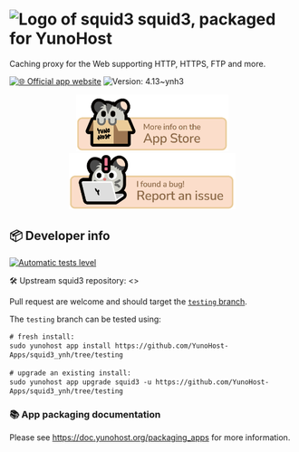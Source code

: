 <!--
N.B.: This README was automatically generated by <https://github.com/YunoHost/apps_tools/blob/main/readme_generator>
It shall NOT be edited by hand.
-->

<h1>
  <img src="https://raw.githubusercontent.com/YunoHost/apps/master/logos/squid3.png" width="32px" alt="Logo of squid3">
  squid3, packaged for YunoHost
</h1>

Caching proxy for the Web supporting HTTP, HTTPS, FTP and more.

[![🌐 Official app website](https://img.shields.io/badge/Official_app_website-darkgreen?style=for-the-badge)](http://www.squid-cache.org)
![Version: 4.13~ynh3](https://img.shields.io/badge/Version-4.13~ynh3-rgba(0,150,0,1)?style=for-the-badge)

<div align="center">
<a href="https://apps.yunohost.org/app/squid3"><img height="100px" src="https://github.com/YunoHost/yunohost-artwork/raw/refs/heads/main/badges/neopossum-badges/badge_more_info_on_the_appstore.svg"/></a>
<a href="https://github.com/YunoHost-Apps/squid3_ynh/issues"><img height="100px" src="https://github.com/YunoHost/yunohost-artwork/raw/refs/heads/main/badges/neopossum-badges/badge_report_an_issue.svg"/></a>
</div>

## 📦 Developer info

[![Automatic tests level](https://apps.yunohost.org/badge/cilevel/squid3)](https://ci-apps.yunohost.org/ci/apps/squid3/)

🛠️ Upstream squid3 repository: <>

Pull request are welcome and should target the [`testing` branch](https://github.com/YunoHost-Apps/squid3_ynh/tree/testing).

The `testing` branch can be tested using:
```
# fresh install:
sudo yunohost app install https://github.com/YunoHost-Apps/squid3_ynh/tree/testing

# upgrade an existing install:
sudo yunohost app upgrade squid3 -u https://github.com/YunoHost-Apps/squid3_ynh/tree/testing
```

### 📚 App packaging documentation

Please see <https://doc.yunohost.org/packaging_apps> for more information.
